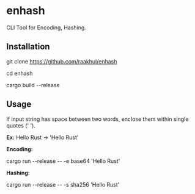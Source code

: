 # enhash

CLI Tool for Encoding, Hashing.

## Installation

git clone https://github.com/raakhul/enhash

cd enhash

cargo build --release

## Usage

If input string has space between two words, enclose them within single quotes (' ').

**Ex:** Hello Rust -> 'Hello Rust'

**Encoding:**

cargo run --release -- -e base64 'Hello Rust'

**Hashing:**

cargo run --release -- -s sha256 'Hello Rust'
